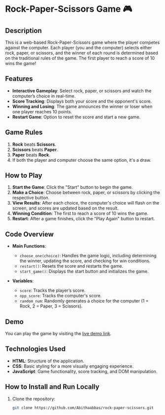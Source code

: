 # Rock-Paper-Scissors Game 🎮

## Description
This is a web-based Rock-Paper-Scissors game where the player competes against the computer. Each player (you and the computer) selects either rock, paper, or scissors, and the winner of each round is determined based on the traditional rules of the game. The first player to reach a score of 10 wins the game!

## Features
- **Interactive Gameplay**: Select rock, paper, or scissors and watch the computer’s choice in real-time.
- **Score Tracking**: Displays both your score and the opponent's score.
- **Winning and Losing**: The game announces the winner or loser when one player reaches 10 points.
- **Restart Game**: Option to reset the score and start a new game.

## Game Rules
1. **Rock** beats **Scissors**.
2. **Scissors** beats **Paper**.
3. **Paper** beats **Rock**.
4. If both the player and computer choose the same option, it's a draw.

## How to Play
1. **Start the Game**: Click the "Start" button to begin the game.
2. **Make a Choice**: Choose between rock, paper, or scissors by clicking the respective button.
3. **View Results**: After each choice, the computer's choice will flash on the screen, and scores are updated based on the result.
4. **Winning Condition**: The first to reach a score of 10 wins the game.
5. **Restart**: After a game finishes, click the "Play Again" button to restart.

## Code Overview
- **Main Functions**:
  - `choose_one(choice)`: Handles the game logic, including determining the winner, updating the score, and checking for win conditions.
  - `restart()`: Resets the score and restarts the game.
  - `start_game()`: Displays the start button and initializes the game.

- **Variables**:
  - `score`: Tracks the player’s score.
  - `opp_score`: Tracks the computer's score.
  - `random_num`: Randomly generates a choice for the computer (1 = Rock, 2 = Paper, 3 = Scissors).

## Demo
You can play the game by visiting the [live demo link](https://papperrockscissors-game.netlify.app/).

## Technologies Used
- **HTML**: Structure of the application.
- **CSS**: Basic styling for a more visually engaging experience.
- **JavaScript**: Game functionality, score tracking, and DOM manipulation.

## How to Install and Run Locally
1. Clone the repository:
   ```bash
   git clone https://github.com/Abithaabbas/rock-paper-scissors.git
